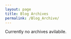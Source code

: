 ```yaml
---
layout: page
title: Blog Archives
permalink: /Blog_Archive/
---
```


Currently no archives avilabile.

